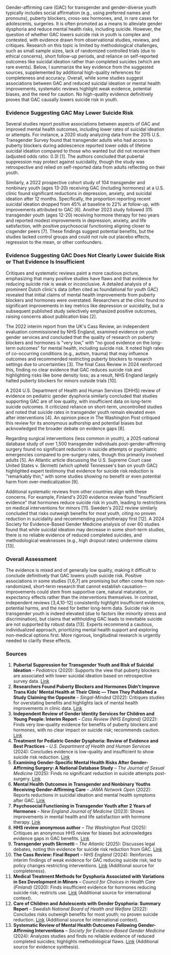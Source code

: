 Gender-affirming care (GAC) for transgender and gender-diverse youth typically includes social affirmation (e.g., using preferred names and pronouns), puberty blockers, cross-sex hormones, and, in rare cases for adolescents, surgeries. It is often promoted as a means to alleviate gender dysphoria and reduce mental health risks, including suicide. However, the question of whether GAC lowers suicide risk in youth is complex and contested, with evidence drawn from observational studies, reviews, and critiques. Research on this topic is limited by methodological challenges, such as small sample sizes, lack of randomized controlled trials (due to ethical concerns), short follow-up periods, and reliance on self-reported outcomes like suicidal ideation rather than completed suicides (which are rare events). Below, I summarize the key evidence from the suggested sources, supplemented by additional high-quality references for completeness and accuracy. Overall, while some studies suggest associations between GAC and reduced suicidal ideation or mental health improvements, systematic reviews highlight weak evidence, potential biases, and the need for caution. No high-quality evidence definitively proves that GAC causally lowers suicide risk in youth.

### Evidence Suggesting GAC May Lower Suicide Risk
Several studies report positive associations between aspects of GAC and improved mental health outcomes, including lower rates of suicidal ideation or attempts. For instance, a 2020 study analyzing data from the 2015 U.S. Transgender Survey found that transgender adults who had access to puberty blockers during adolescence reported lower odds of lifetime suicidal ideation compared to those who wanted but did not receive them (adjusted odds ratio: 0.3) [1]. The authors concluded that pubertal suppression may protect against suicidality, though the study was retrospective and relied on self-reported data from adults reflecting on their youth.

Similarly, a 2022 prospective cohort study of 104 transgender and nonbinary youth (ages 13-20) receiving GAC (including hormones) at a U.S. clinic found significant reductions in depression, anxiety, and suicidal ideation after 12 months. Specifically, the proportion reporting recent suicidal ideation dropped from 45% at baseline to 22% at follow-up, with improvements attributed to GAC [6]. Another 2023 study followed 315 transgender youth (ages 12-20) receiving hormone therapy for two years and reported modest improvements in depression, anxiety, and life satisfaction, with positive psychosocial functioning aligning closer to cisgender peers [7]. These findings suggest potential benefits, but the studies lacked control groups and could not rule out placebo effects, regression to the mean, or other confounders.

### Evidence Suggesting GAC Does Not Clearly Lower Suicide Risk or That Evidence Is Insufficient
Critiques and systematic reviews paint a more cautious picture, emphasizing that many positive studies have flaws and that evidence for reducing suicide risk is weak or inconclusive. A detailed analysis of a prominent Dutch clinic's data (often cited as foundational for youth GAC) revealed that initial claims of mental health improvements from puberty blockers and hormones were overstated. Researchers at the clinic found no significant improvements in key metrics like depression or suicidality, but a subsequent published study selectively emphasized positive outcomes, raising concerns about publication bias [2].

The 2022 interim report from the UK's Cass Review, an independent evaluation commissioned by NHS England, examined evidence on youth gender services and concluded that the quality of research on puberty blockers and hormones is "very low," with "no good evidence on the long-term outcomes" for mental health, including suicide risk. It noted high rates of co-occurring conditions (e.g., autism, trauma) that may influence outcomes and recommended restricting puberty blockers to research settings due to uncertainties [3]. The final Cass Review in 2024 reinforced this, finding no clear evidence that GAC reduces suicide risk and highlighting risks like bone density loss; as a result, NHS England largely halted puberty blockers for minors outside trials [10].

A 2024 U.S. Department of Health and Human Services (DHHS) review of evidence on pediatric gender dysphoria similarly concluded that studies supporting GAC are of low quality, with insufficient data on long-term suicide outcomes. It criticized reliance on short-term, uncontrolled studies and noted that suicide rates in transgender youth remain elevated even after interventions [4]. An opinion piece in The Washington Post critiqued this review for its anonymous authorship and potential biases but acknowledged the broader debate on evidence gaps [8].

Regarding surgical interventions (less common in youth), a 2025 national database study of over 1,500 transgender individuals post-gender-affirming surgery found no significant reduction in suicide attempts or psychiatric emergencies compared to pre-surgery rates, though this primarily involved adults [5]. An Atlantic article discussing the U.S. Supreme Court case United States v. Skrmetti (which upheld Tennessee's ban on youth GAC) highlighted expert testimony that evidence for suicide risk reduction is "remarkably thin," with some studies showing no benefit or even potential harm from over-medicalization [9].

Additional systematic reviews from other countries align with these concerns. For example, Finland's 2020 evidence review found "insufficient evidence" that hormones reduce suicide risk in youth, leading to restrictions on medical interventions for minors [11]. Sweden's 2022 review similarly concluded that risks outweigh benefits for most youth, citing no proven reduction in suicidality and recommending psychotherapy first [12]. A 2024 Society for Evidence-Based Gender Medicine analysis of over 60 studies found that while suicidal ideation may decrease in some short-term studies, there is no reliable evidence of reduced completed suicides, and methodological weaknesses (e.g., high dropout rates) undermine claims [13].

### Overall Assessment
The evidence is mixed and of generally low quality, making it difficult to conclude definitively that GAC lowers youth suicide risk. Positive associations in some studies [1,6,7] are promising but often come from non-randomized, short-term research that cannot establish causation—improvements could stem from supportive care, natural maturation, or expectancy effects rather than the interventions themselves. In contrast, independent reviews [3,4,10-12] consistently highlight insufficient evidence, potential harms, and the need for better long-term data. Suicide risk in transgender youth is indeed elevated (due to factors like minority stress and discrimination), but claims that withholding GAC leads to inevitable suicide are not supported by robust data [13]. Experts recommend a cautious, individualized approach, prioritizing mental health support and exploring non-medical options first. More rigorous, longitudinal research is urgently needed to clarify these effects.

### Sources
1. **Pubertal Suppression for Transgender Youth and Risk of Suicidal Ideation** – *Pediatrics* (2020): Supports the view that puberty blockers are associated with lower suicidal ideation based on retrospective survey data. [Link](https://publications.aap.org/pediatrics/article-abstract/145/2/e20191725/68259/Pubertal-Suppression-for-Transgender-Youth-and?redirectedFrom=fulltext)  
2. **Researchers Found Puberty Blockers and Hormones Didn’t Improve Trans Kids’ Mental Health at Their Clinic — Then They Published a Study Claiming the Opposite** – *Singal-Minded* (2022): Critiques studies for overstating benefits and highlights lack of mental health improvements in clinic data. [Link](https://jessesingal.substack.com/p/researchers-found-puberty-blockers)  
3. **Independent Review of Gender Identity Services for Children and Young People: Interim Report** – *Cass Review (NHS England)* (2022): Finds very low-quality evidence for benefits of puberty blockers and hormones, with no clear impact on suicide risk; recommends caution. [Link](https://webarchive.nationalarchives.gov.uk/ukgwa/20250310143846mp_/https://cass.independent-review.uk/wp-content/uploads/2022/03/Cass-Review-Interim-Report-Final-Web-Accessible.pdf)  
4. **Treatment for Pediatric Gender Dysphoria: Review of Evidence and Best Practices** – *U.S. Department of Health and Human Services* (2024): Concludes evidence is low-quality and insufficient to show suicide risk reduction. [Link](https://archive.jwest.org/Research/DHHS2025-GenderDysphoria.pdf)  
5. **Examining Gender-Specific Mental Health Risks After Gender-Affirming Surgery: A National Database Study** – *The Journal of Sexual Medicine* (2025): Finds no significant reduction in suicide attempts post-surgery. [Link](https://academic.oup.com/jsm/article-abstract/22/4/645/8042063)  
6. **Mental Health Outcomes in Transgender and Nonbinary Youths Receiving Gender-Affirming Care** – *JAMA Network Open* (2022): Reports reductions in suicidal ideation and mental health symptoms after GAC. [Link](https://pubmed.ncbi.nlm.nih.gov/35212746/)  
7. **Psychosocial Functioning in Transgender Youth after 2 Years of Hormones** – *New England Journal of Medicine* (2023): Shows improvements in mental health and life satisfaction with hormone therapy. [Link](https://pubmed.ncbi.nlm.nih.gov/36652355/)  
8. **HHS review anonymous author** – *The Washington Post* (2025): Critiques an anonymous HHS review for biases but acknowledges evidence gaps in GAC benefits. [Link](https://www.washingtonpost.com/opinions/2025/06/26/hhs-review-anonymous-author/)  
9. **Transgender youth Skrmetti** – *The Atlantic* (2025): Discusses legal debates, noting thin evidence for suicide risk reduction from GAC. [Link](https://www.theatlantic.com/ideas/archive/2025/06/transgender-youth-skrmetti/683350/)  
10. **The Cass Review: Final Report** – *NHS England* (2024): Reinforces interim findings of weak evidence for GAC reducing suicide risk; led to policy changes restricting interventions. [Link](https://cass.independent-review.uk/publications/) (Additional source for completeness).  
11. **Medical Treatment Methods for Dysphoria Associated with Variations in Sex Development in Minors** – *Council for Choices in Health Care (Finland)* (2020): Finds insufficient evidence for hormones reducing suicide risk; restricts use. [Link](https://palveluvalikoima.fi/documents/2167390/22895008/Medical+treatment+methods+for+dysphoria+associated+with+variations+in+sex+characteristics+in+minors.pdf) (Additional source for international context).  
12. **Care of Children and Adolescents with Gender Dysphoria: Summary Report** – *Swedish National Board of Health and Welfare* (2022): Concludes risks outweigh benefits for most youth; no proven suicide reduction. [Link](https://www.socialstyrelsen.se/globalassets/sharepoint-dokument/artikelkatalog/ovrigt/2022-3-7799.pdf) (Additional source for international context).  
13. **Systematic Review of Mental Health Outcomes Following Gender-Affirming Interventions** – *Society for Evidence-Based Gender Medicine* (2024): Analyzes studies and finds no reliable evidence of reduced completed suicides; highlights methodological flaws. [Link](https://segm.org/systematic-reviews) (Additional source for evidence synthesis).